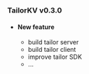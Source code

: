 ### TailorKV v0.3.0
+ #### New feature
  + build tailor server
  + build tailor client
  + improve tailor SDK
  + ...